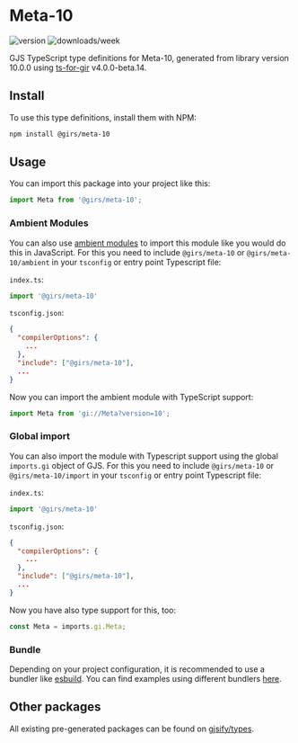 
# Meta-10

![version](https://img.shields.io/npm/v/@girs/meta-10)
![downloads/week](https://img.shields.io/npm/dw/@girs/meta-10)


GJS TypeScript type definitions for Meta-10, generated from library version 10.0.0 using [ts-for-gir](https://github.com/gjsify/ts-for-gir) v4.0.0-beta.14.


## Install

To use this type definitions, install them with NPM:
```bash
npm install @girs/meta-10
```

## Usage

You can import this package into your project like this:
```ts
import Meta from '@girs/meta-10';
```

### Ambient Modules

You can also use [ambient modules](https://github.com/gjsify/ts-for-gir/tree/main/packages/cli#ambient-modules) to import this module like you would do this in JavaScript.
For this you need to include `@girs/meta-10` or `@girs/meta-10/ambient` in your `tsconfig` or entry point Typescript file:

`index.ts`:
```ts
import '@girs/meta-10'
```

`tsconfig.json`:
```json
{
  "compilerOptions": {
    ...
  },
  "include": ["@girs/meta-10"],
  ...
}
```

Now you can import the ambient module with TypeScript support: 

```ts
import Meta from 'gi://Meta?version=10';
```

### Global import

You can also import the module with Typescript support using the global `imports.gi` object of GJS.
For this you need to include `@girs/meta-10` or `@girs/meta-10/import` in your `tsconfig` or entry point Typescript file:

`index.ts`:
```ts
import '@girs/meta-10'
```

`tsconfig.json`:
```json
{
  "compilerOptions": {
    ...
  },
  "include": ["@girs/meta-10"],
  ...
}
```

Now you have also type support for this, too:

```ts
const Meta = imports.gi.Meta;
```

### Bundle

Depending on your project configuration, it is recommended to use a bundler like [esbuild](https://esbuild.github.io/). You can find examples using different bundlers [here](https://github.com/gjsify/ts-for-gir/tree/main/examples).

## Other packages

All existing pre-generated packages can be found on [gjsify/types](https://github.com/gjsify/types).


